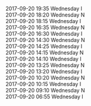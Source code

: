 2017-09-20 19:35 Wednesday  I  
2017-09-20 18:20 Wednesday  N  
2017-09-20 18:15 Wednesday  I  
2017-09-20 16:35 Wednesday  N  
2017-09-20 16:30 Wednesday  I  
2017-09-20 14:30 Wednesday  N  
2017-09-20 14:25 Wednesday  I  
2017-09-20 14:15 Wednesday  N  
2017-09-20 14:10 Wednesday  I  
2017-09-20 13:25 Wednesday  N  
2017-09-20 13:20 Wednesday  I  
2017-09-20 10:20 Wednesday  N  
2017-09-20 10:15 Wednesday  I  
2017-09-20 09:10 Wednesday  N  
2017-09-20 06:55 Wednesday  I  

